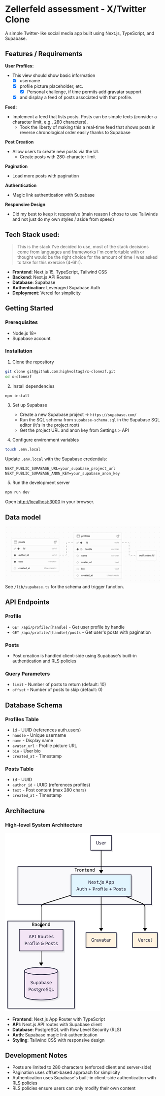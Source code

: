 # Zellerfeld assessment - X/Twitter Clone

A simple Twitter-like social media app built using Next.js, TypeScript, and Supabase.

## Features / Requirements
**User Profiles:**
- This view should show basic information
  - [x] username
  - [x] profile picture placeholder, etc.
    - [x]  Personal challenge, if time permits add gravatar support
  - [x]  and display a feed of posts associated with that profile.

**Feed:**
- Implement a feed that lists posts. Posts can be simple texts (consider a character limit, e.g., 280 characters).
  - Took the liberty of making this a real-time feed that shows posts in reverse chronological order easily thanks to Supabase

**Post Creation**
- Allow users to create new posts via the UI.
  - Create posts with 280-character limit

**Pagination** 
- Load more posts with pagination

**Authentication** 
- Magic link authentication with Supabase

**Responsive Design** 
- Did my best to keep it responsive (main reason I chose to use Tailwinds and not just do my own styles / aside from speed)

## Tech Stack used:
> This is the stack I've decided to use, most of the stack decisions come from languages and frameworks I'm comfortable with or thought would be the right choice for the amount of time I was asked to take for this exercise (4-6hr).
- **Frontend**: Next.js 15, TypeScript, Tailwind CSS
- **Backend**: Next.js API Routes
- **Database**: Supabase
- **Authentication**: Leveraged Supabase Auth
- **Deployment**: Vercel for simplicity 

## Getting Started

### Prerequisites

- Node.js 18+ 
- Supabase account

### Installation

1. Clone the repository
```bash
git clone git@github.com:highvoltag3/x-clonezf.git
cd x-clonezf
```

2. Install dependencies
```bash
npm install
```

3. Set up Supabase
   - Create a new Supabase project -> `https://supabase.com/`
   - Run the SQL schema from `supabase-schema.sql` in the Supabase SQL editor (it's in the project root)
   - Get the project URL and anon key from Settings > API

4. Configure environment variables
```bash
touch .env.local
```

Update `.env.local` with the Supabase credentials:
```
NEXT_PUBLIC_SUPABASE_URL=your_supabase_project_url
NEXT_PUBLIC_SUPABASE_ANON_KEY=your_supabase_anon_key
```

5. Run the development server
```bash
npm run dev
```

Open [http://localhost:3000](http://localhost:3000) in your browser.

## Data model
![Data Model Screenshot](public/datamodelscreenshot.png)
See `/lib/supabase.ts` for the schema and trigger function.

## API Endpoints

### Profile
- `GET /api/profile/[handle]` - Get user profile by handle
- `GET /api/profile/[handle]/posts` - Get user's posts with pagination

### Posts
- Post creation is handled client-side using Supabase's built-in authentication and RLS policies

### Query Parameters
- `limit` - Number of posts to return (default: 10)
- `offset` - Number of posts to skip (default: 0)

## Database Schema

### Profiles Table
- `id` - UUID (references auth.users)
- `handle` - Unique username
- `name` - Display name
- `avatar_url` - Profile picture URL
- `bio` - User bio
- `created_at` - Timestamp

### Posts Table
- `id` - UUID
- `author_id` - UUID (references profiles)
- `text` - Post content (max 280 chars)
- `created_at` - Timestamp

## Architecture

### High-level System Architecture
![High-Level Arch Diagram](<public/Highlevel_system_diagram_Mermaid Chart-2025-09-08-022022.png>)
- **Frontend**: Next.js App Router with TypeScript
- **API**: Next.js API routes with Supabase client
- **Database**: PostgreSQL with Row Level Security (RLS)
- **Auth**: Supabase magic link authentication
- **Styling**: Tailwind CSS with responsive design

## Development Notes

- Posts are limited to 280 characters (enforced client and server-side)
- Pagination uses offset-based approach for simplicity
- Authentication uses Supabase's built-in client-side authentication with RLS policies
- RLS policies ensure users can only modify their own content